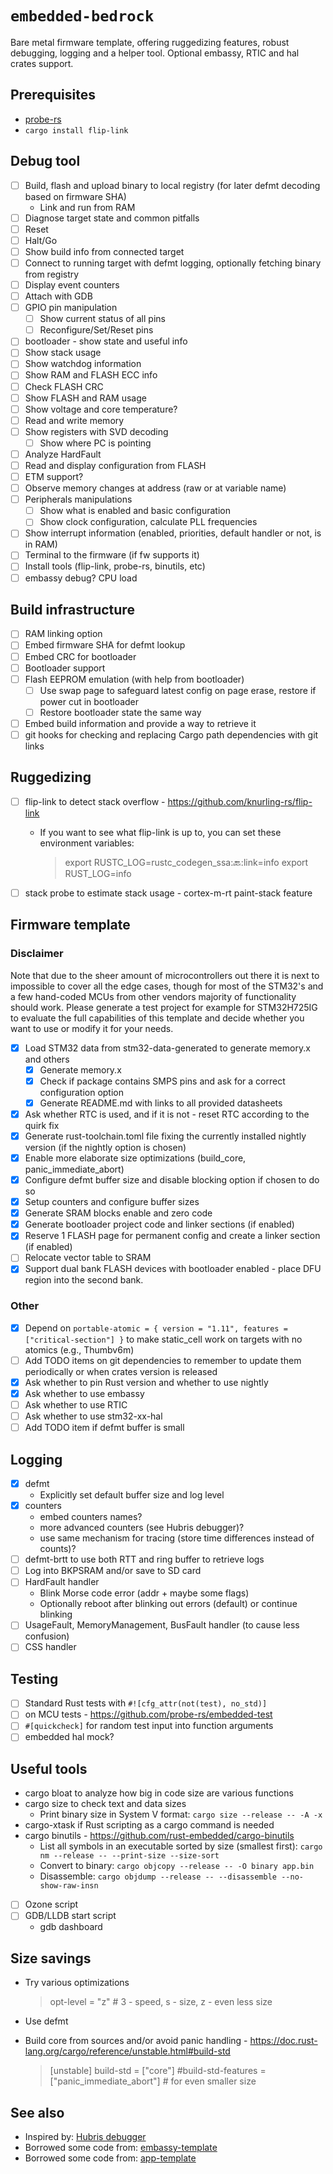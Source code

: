 # `embedded-bedrock`

Bare metal firmware template, offering ruggedizing features, robust debugging, logging and a helper tool.
Optional embassy, RTIC and hal crates support.

## Prerequisites

* [probe-rs](https://probe.rs/docs/getting-started/installation/)
* `cargo install flip-link`

## Debug tool

* [ ] Build, flash and upload binary to local registry (for later defmt decoding based on firmware SHA)
    * Link and run from RAM
* [ ] Diagnose target state and common pitfalls
* [ ] Reset
* [ ] Halt/Go
* [ ] Show build info from connected target
* [ ] Connect to running target with defmt logging, optionally fetching binary from registry
* [ ] Display event counters
* [ ] Attach with GDB
* [ ] GPIO pin manipulation
    * [ ] Show current status of all pins
    * [ ] Reconfigure/Set/Reset pins
* [ ] bootloader - show state and useful info
* [ ] Show stack usage
* [ ] Show watchdog information
* [ ] Show RAM and FLASH ECC info
* [ ] Check FLASH CRC
* [ ] Show FLASH and RAM usage
* [ ] Show voltage and core temperature?
* [ ] Read and write memory
* [ ] Show registers with SVD decoding
    * [ ] Show where PC is pointing
* [ ] Analyze HardFault
* [ ] Read and display configuration from FLASH
* [ ] ETM support?
* [ ] Observe memory changes at address (raw or at variable name)
* [ ] Peripherals manipulations
    * [ ] Show what is enabled and basic configuration
    * [ ] Show clock configuration, calculate PLL frequencies
* [ ] Show interrupt information (enabled, priorities, default handler or not, is in RAM)
* [ ] Terminal to the firmware (if fw supports it)
* [ ] Install tools (flip-link, probe-rs, binutils, etc)
* [ ] embassy debug? CPU load

## Build infrastructure

* [ ] RAM linking option
* [ ] Embed firmware SHA for defmt lookup
* [ ] Embed CRC for bootloader
* [ ] Bootloader support
* [ ] Flash EEPROM emulation (with help from bootloader)
    * [ ] Use swap page to safeguard latest config on page erase, restore if power cut in bootloader
    * [ ] Restore bootloader state the same way
* [ ] Embed build information and provide a way to retrieve it
* [ ] git hooks for checking and replacing Cargo path dependencies with git links

## Ruggedizing

* [ ] flip-link to detect stack overflow - https://github.com/knurling-rs/flip-link
    - If you want to see what flip-link is up to, you can set these environment variables:

      > export RUSTC_LOG=rustc_codegen_ssa::back::link=info
      export RUST_LOG=info

>

* [ ] stack probe to estimate stack usage - cortex-m-rt paint-stack feature

## Firmware template

### Disclaimer

Note that due to the sheer amount of microcontrollers out there it is next to impossible to cover all the edge cases, though
for most of the STM32's and a few hand-coded MCUs from other vendors majority of functionality should work.
Please generate a test project for example for STM32H725IG to evaluate the full capabilities of this template and decide whether you want to use or modify it for your needs.

* [x] Load STM32 data from stm32-data-generated to generate memory.x and others
    * [x] Generate memory.x
    * [x] Check if package contains SMPS pins and ask for a correct configuration option
    * [x] Generate README.md with links to all provided datasheets
* [x] Ask whether RTC is used, and if it is not - reset RTC according to the quirk fix
* [x] Generate rust-toolchain.toml file fixing the currently installed nightly version (if the nightly option is chosen)
* [x] Enable more elaborate size optimizations (build_core, panic_immediate_abort)
* [x] Configure defmt buffer size and disable blocking option if chosen to do so
* [x] Setup counters and configure buffer sizes
* [x] Generate SRAM blocks enable and zero code
* [x] Generate bootloader project code and linker sections (if enabled)
* [x] Reserve 1 FLASH page for permanent config and create a linker section (if enabled)
* [ ] Relocate vector table to SRAM
* [x] Support dual bank FLASH devices with bootloader enabled - place DFU region into the second bank. 

### Other

* [x] Depend on `portable-atomic = { version = "1.11", features = ["critical-section"] }` to make static_cell work on
  targets with no atomics (e.g., Thumbv6m)
* [ ] Add TODO items on git dependencies to remember to update them periodically or when crates version is released
* [x] Ask whether to pin Rust version and whether to use nightly
* [x] Ask whether to use embassy
* [ ] Ask whether to use RTIC
* [ ] Ask whether to use stm32-xx-hal
* [ ] Add TODO item if defmt buffer is small

## Logging

* [x] defmt
    * Explicitly set default buffer size and log level
* [x] counters
    - embed counters names?
    - more advanced counters (see Hubris debugger)?
    - use same mechanism for tracing (store time differences instead of counts)?
* [ ] defmt-brtt to use both RTT and ring buffer to retrieve logs
* [ ] Log into BKPSRAM and/or save to SD card
* [ ] HardFault handler
    - Blink Morse code error (addr + maybe some flags)
    - Optionally reboot after blinking out errors (default) or continue blinking
* [ ] UsageFault, MemoryManagement, BusFault handler (to cause less confusion)
* [ ] CSS handler

## Testing

* [ ] Standard Rust tests with `#![cfg_attr(not(test), no_std)]`
* [ ] on MCU tests - https://github.com/probe-rs/embedded-test
* [ ] `#[quickcheck]` for random test input into function arguments
* [ ] embedded hal mock?

## Useful tools

- cargo bloat to analyze how big in code size are various functions
- cargo size to check text and data sizes
    - Print binary size in System V format: `cargo size --release -- -A -x`
- cargo-xtask if Rust scripting as a cargo command is needed
- cargo binutils - https://github.com/rust-embedded/cargo-binutils
    - List all symbols in an executable sorted by size (smallest first):
      `cargo nm --release -- --print-size --size-sort`
    - Convert to binary: `cargo objcopy --release -- -O binary app.bin`
    - Disassemble: `cargo objdump --release -- --disassemble --no-show-raw-insn`

* [ ] Ozone script
* [ ] GDB/LLDB start script
    - gdb dashboard

## Size savings

- Try various optimizations

  > opt-level = "z" # 3 - speed, s - size, z - even less size

>

- Use defmt
- Build core from sources and/or avoid panic
  handling - https://doc.rust-lang.org/cargo/reference/unstable.html#build-std

  > [unstable]
  build-std = ["core"]
  #build-std-features = ["panic_immediate_abort"] # for even smaller size

>

## See also

- Inspired by: [Hubris debugger](https://github.com/oxidecomputer/humility?tab=readme-ov-file#commands)
- Borrowed some code from: [embassy-template](https://github.com/lulf/embassy-template/tree/main)
- Borrowed some code from: [app-template](https://github.com/knurling-rs/app-template)
